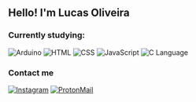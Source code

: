 ## Hello! I'm Lucas Oliveira

### Currently studying:

![Arduino](https://img.shields.io/badge/Arduino_IDE-00979D?style=for-the-badge&logo=arduino&logoColor=white)
![HTML](https://img.shields.io/badge/HTML5-E34F26?style=for-the-badge&logo=html5&logoColor=white)
![CSS](https://img.shields.io/badge/CSS3-1572B6?style=for-the-badge&logo=css3&logoColor=white)
![JavaScript](https://img.shields.io/badge/JavaScript-F7DF1E?style=for-the-badge&logo=javascript&logoColor=black)
![C Language](https://img.shields.io/badge/C-00599C?style=for-the-badge&logo=c&logoColor=white)

### Contact me

[![Instagram](https://img.shields.io/badge/Instagram-E4405F?style=for-the-badge&logo=instagram&logoColor=white)](https://www.instagram.com/olvrlucvs/)
[![ProtonMail](    https://img.shields.io/badge/ProtonMail-8B89CC?style=for-the-badge&logo=protonmail&logoColor=white)](olvrlucvs@proton.me)
